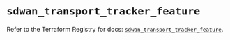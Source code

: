 # `sdwan_transport_tracker_feature`

Refer to the Terraform Registry for docs: [`sdwan_transport_tracker_feature`](https://registry.terraform.io/providers/ciscodevnet/sdwan/0.8.0/docs/resources/transport_tracker_feature).
